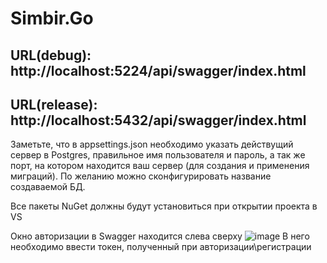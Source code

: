 # Simbir.Go



## URL(debug): http://localhost:5224/api/swagger/index.html
## URL(release): http://localhost:5432/api/swagger/index.html


Заметьте, что в appsettings.json необходимо указать действущий сервер в Postgres, правильное имя пользователя и пароль, а так же порт, на котором находится ваш сервер (для создания и применения миграций). По желанию можно сконфигурировать название создаваемой БД.

Все пакеты NuGet должны будут установиться при открытии проекта в VS

Окно авторизации в Swagger находится слева сверху
![image](https://github.com/wryty/Simbir.Go/assets/118858796/51ca7828-5926-4684-add2-b10bb337885d)
В него необходимо ввести токен, полученный при авторизации\регистрации

